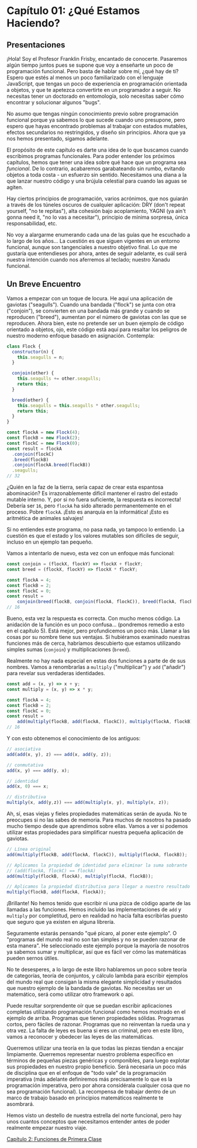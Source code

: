 # Capítulo 01: ¿Qué Estamos Haciendo?

## Presentaciones

¡Hola! Soy el Profesor Franklin Frisby, encantado de conocerte. Pasaremos algún tiempo juntos pues se supone que voy a enseñarte un poco de programación funcional. Pero basta de hablar sobre mí, ¿qué hay de ti? Espero que estés al menos un poco familiarizado con el lenguaje JavaScript, que tengas un poco de experiencia en programación orientada a objetos, y que te apetezca convertirte en un programador a seguir. No necesitas tener un doctorado en entomología, solo necesitas saber cómo encontrar y solucionar algunos "bugs".

No asumo que tengas ningún conocimiento previo sobre programación funcional porque ya sabemos lo que sucede cuando uno presupone, pero espero que hayas encontrado problemas al trabajar con estados mutables, efectos secundarios no restringidos, y diseño sin principios. Ahora que ya nos hemos presentado, sigamos adelante.

El propósito de este capítulo es darte una idea de lo que buscamos cuando escribimos programas funcionales. Para poder entender los próximos capítulos, hemos que tener una idea sobre qué hace que un programa sea *funcional*. De lo contrario, acabaremos garabateando sin rumbo, evitando objetos a toda costa - un esfuerzo sin sentido. Necesitamos una diana a la que lanzar nuestro código y una brújula celestial para cuando las aguas se agiten.

Hay ciertos principios de programación, varios acrónimos, que nos guiarán a través de los túneles oscuros de cualquier aplicación:  DRY (don't repeat yourself, "no te repitas"), alta cohesión bajo acoplamiento, YAGNI (ya ain't gonna need it, "no lo vas a necesitar"), principio de mínima sorpresa, única responsabilidad, etc.

No voy a alargarme enumerando cada una de las guías que he escuchado a lo largo de los años... La cuestión es que siguen vigentes en un entorno funcional, aunque son tangenciales a nuestro objetivo final.
Lo que me gustaría que entendieses por ahora, antes de seguir adelante, es cuál será nuestra intención cuando nos aferremos al teclado; nuestro Xanadu funcional.

<!--BREAK-->

## Un Breve Encuentro

Vamos a empezar con un toque de locura. He aquí una aplicación de gaviotas ("seagulls"). Cuando una bandada ("flock") se junta con otra ("conjoin"), se convierten en una bandada más grande y cuando se reproducen ("breed"), aumentan por el número de gaviotas con las que se reproducen. Ahora bien, este no pretende ser un buen ejemplo de código orientado a objetos, ojo, este código está aquí para resaltar los peligros de nuestro moderno enfoque basado en asignación. Contempla:

```js
class Flock {
  constructor(n) {
    this.seagulls = n;
  }

  conjoin(other) {
    this.seagulls += other.seagulls;
    return this;
  }

  breed(other) {
    this.seagulls = this.seagulls * other.seagulls;
    return this;
  }
}

const flockA = new Flock(4);
const flockB = new Flock(2);
const flockC = new Flock(0);
const result = flockA
  .conjoin(flockC)
  .breed(flockB)
  .conjoin(flockA.breed(flockB))
  .seagulls;
// 32
```

¿Quién en la faz de la tierra, sería capaz de crear esta espantosa abominación? Es irrazonablemente difícil mantener el rastro del estado mutable interno. Y, por si no fuera suficiente, la respuesta es incorrecta! Debería ser `16`, pero `flockA` ha sido alterado permanentemente en el proceso. Pobre `flockA`. ¡Esto es anarquía en la informática! ¡Esto es aritmética de animales salvajes!

Si no entiendes este programa, no pasa nada, yo tampoco lo entiendo. La cuestión es que el estado y los valores mutables son difíciles de seguir, incluso en un ejemplo tan pequeño.

Vamos a intentarlo de nuevo, esta vez con un enfoque más funcional:

```js
const conjoin = (flockX, flockY) => flockX + flockY;
const breed = (flockX, flockY) => flockX * flockY;

const flockA = 4;
const flockB = 2;
const flockC = 0;
const result =
    conjoin(breed(flockB, conjoin(flockA, flockC)), breed(flockA, flockB));
// 16
```

Bueno, esta vez la respuesta es correcta. Con mucho menos código. La anidación de la función es un poco confusa... (pondremos remedio a esto en el capítulo 5). Está mejor, pero profundicemos un poco más. Llamar a las cosas por su nombre tiene sus ventajas. Si hubiéramos examinado nuestras funciones más de cerca, habríamos descubierto que estamos utilizando simples sumas (`conjoin`) y multiplicaciones (`breed`).

Realmente no hay nada especial en estas dos funciones a parte de de sus nombres. Vamos a renombrarlas a `multiply` ("multiplicar") y `add` ("añadir") para revelar sus verdaderas identidades.

```js
const add = (x, y) => x + y;
const multiply = (x, y) => x * y;

const flockA = 4;
const flockB = 2;
const flockC = 0;
const result =
    add(multiply(flockB, add(flockA, flockC)), multiply(flockA, flockB));
// 16
```
Y con esto obtenemos el conocimiento de los antiguos:

```js
// asociativa
add(add(x, y), z) === add(x, add(y, z));

// conmutativa
add(x, y) === add(y, x);

// identidad
add(x, 0) === x;

// distributiva
multiply(x, add(y,z)) === add(multiply(x, y), multiply(x, z));
```

Ah, sí, esas viejas y fieles propiedades matemáticas serán de ayuda. No te preocupes si no las sabes de memoria. Para muchos de nosotros ha pasado mucho tiempo desde que aprendimos sobre ellas. Vamos a ver si podemos utilizar estas propiedades para simplificar nuestra pequeña aplicación de gaviotas.

```js
// Línea original
add(multiply(flockB, add(flockA, flockC)), multiply(flockA, flockB));

// Aplicamos la propiedad de identidad para eliminar la suma sobrante
// (add(flockA, flockC) == flockA)
add(multiply(flockB, flockA), multiply(flockA, flockB));

// Aplicamos la propiedad distributiva para llegar a nuestro resultado
multiply(flockB, add(flockA, flockA));
```

¡Brillante! No hemos tenido que escribir ni una pizca de código aparte de las llamadas a las funciones. Hemos incluído las implementaciones de `add` y `multiply` por completitud, pero en realidad no hacía falta escribirlas puesto que seguro que ya existen en alguna librería.

Seguramente estarás pensando "qué pícaro, al poner este ejemplo". O "programas del mundo real no son tan simples y no se pueden razonar de esta manera". He seleccionado este ejemplo porque la mayoría de nosotros ya sabemos sumar y multiplicar, así que es fácil ver cómo las matemáticas pueden sernos útiles.

No te desesperes, a lo largo de este libro hablaremos un poco sobre teoría de categorías, teoría de conjuntos, y cálculo lambda para escribir ejemplos del mundo real que consigan la misma elegante simplicidad y resultados que nuestro ejemplo de la bandada de gaviotas. No necesitas ser un matemático, será como utilizar otro framework o api.

Puede resultar sorprendente oír que se puedan escribir aplicaciones completas utilizando programación funcional como hemos mostrado en el ejemplo de arriba. Programas que tienen propiedades sólidas. Programas cortos, pero fáciles de razonar. Programas que no reinventan la rueda una y otra vez. La falta de leyes es buena si eres un criminal, pero en este libro, vamos a reconocer y obedecer las leyes de las matemáticas.

Querremos utilizar una teoría en la que todas las piezas tiendan a encajar limpiamente. Querremos representar nuestro problema específico en términos de pequeñas piezas genéricas y componibles, para luego explotar sus propiedades en nuestro propio beneficio. Será necesaria un poco más de disciplina que en el enfoque de "todo vale" de la programación imperativa (más adelante definiremos más precisamente lo que es la programación imperativa, pero por ahora considérala cualquier cosa que no sea programación funcional). La recompensa  de trabajar dentro de un marco de trabajo basado en principios matemáticos realmente te asombrará.

Hemos visto un destello de nuestra estrella del norte funcional, pero hay unos cuantos conceptos que necesitamos entender antes de poder realmente empezar nuestro viaje.

[Capítulo 2: Funciones de Primera Clase](ch02-es.md)
